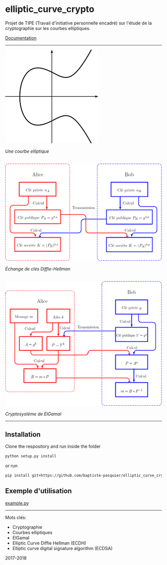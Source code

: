 # elliptic_curve_crypto

Projet de TIPE (Travail d'initiative personnelle encadré) sur l'étude de la cryptographie sur les courbes elliptiques.

[Documentation](Documentation.pdf)

-----------------

<img src="Elliptic_curve.png" width = 300/>

*Une courbe elliptique*

<br />

<img src="Diffie_Hellman.png" width = 600/>

*Échange de clés Diffie-Hellman*

<br />

<img src="ElGamal.png" width = 600/>

*Cryptosystème de ElGamal*

-----------------

## Installation

Clone the respository and run inside the folder
```bash
python setup.py install
```
or run
```bash
pip install git+https://github.com/baptiste-pasquier/elliptic_curve_crypto
```

## Exemple d'utilisation

[example.py](examples/example.py)

-----------------

Mots clés:
* Cryptographie
* Courbes elliptiques
* ElGamal
* Elliptic Curve Diffie Hellman (ECDH)
* Elliptic curve digital signature algorithm (ECDSA)

2017-2018

